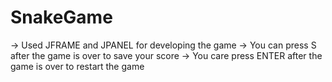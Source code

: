 # SnakeGame

-> Used JFRAME and JPANEL for developing the game
-> You can press S after the game is over to save your score
-> You care press ENTER after the game is over to restart the game 
